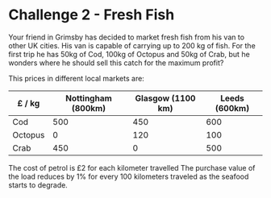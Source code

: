 Challenge 2 - Fresh Fish
========================

Your friend in Grimsby has decided to market fresh fish from his van to other UK cities.  His van is capable of carrying up to 200 kg of fish. For the first trip he has 50kg of Cod, 100kg of Octopus and 50kg of Crab, but he wonders where he should sell this catch for the maximum profit?

This prices in different local markets are:

| £ / kg	| Nottingham (800km)	| Glasgow (1100 km)	| Leeds (600km) |
|---------|---------------------|-------------------|---------------|
|Cod	   |500			             |450			           |600 |
|Octopus |0			               |120			           |100 |
|Crab	   |450			             |0			             |500 |

The cost of petrol is £2 for each kilometer travelled
The purchase value of the load reduces by 1% for every 100 kilometers traveled as the seafood starts to degrade.
